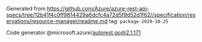 Generated from https://github.com/Azure/azure-rest-api-specs/tree/12b41f4c0ff9814429a6dcfc4a72d5f9d52d1f62//specification/reservations/resource-manager/readme.md tag: `package-2020-10-25`

Code generator @microsoft.azure/autorest.go@2.1.171


